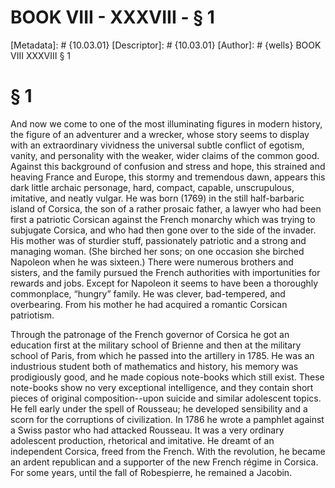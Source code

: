 # BOOK VIII - XXXVIII - § 1
[Metadata]: # {10.03.01}
[Descriptor]: # {10.03.01}
[Author]: # {wells}
BOOK VIII
XXXVIII
§ 1
# § 1
And now we come to one of the most illuminating figures in modern history, the
figure of an adventurer and a wrecker, whose story seems to display with an
extraordinary vividness the universal subtle conflict of egotism, vanity, and
personality with the weaker, wider claims of the common good. Against this
background of confusion and stress and hope, this strained and heaving France
and Europe, this stormy and tremendous dawn, appears this dark little archaic
personage, hard, compact, capable, unscrupulous, imitative, and neatly vulgar.
He was born (1769) in the still half-barbaric island of Corsica, the son of a
rather prosaic father, a lawyer who had been first a patriotic Corsican against
the French monarchy which was trying to subjugate Corsica, and who had then
gone over to the side of the invader. His mother was of sturdier stuff,
passionately patriotic and a strong and managing woman. (She birched her sons;
on one occasion she birched Napoleon when he was sixteen.) There were numerous
brothers and sisters, and the family pursued the French authorities with
importunities for rewards and jobs. Except for Napoleon it seems to have been a
thoroughly commonplace, “hungry” family. He was clever, bad-tempered, and
overbearing. From his mother he had acquired a romantic Corsican patriotism.

Through the patronage of the French governor of Corsica he got an education
first at the military school of Brienne and then at the military school of
Paris, from which he passed into the artillery in 1785. He was an industrious
student both of mathematics and history, his memory was prodigiously good, and
he made copious note-books which still exist. These note-books show no very
exceptional intelligence, and they contain short pieces of original
composition--upon suicide and similar adolescent topics. He fell early under
the spell of Rousseau; he developed sensibility and a scorn for the corruptions
of civilization. In 1786 he wrote a pamphlet against a Swiss pastor who had
attacked Rousseau. It was a very ordinary adolescent production, rhetorical and
imitative. He dreamt of an independent Corsica, freed from the French. With the
revolution, he became an ardent republican and a supporter of the new French
régime in Corsica. For some years, until the fall of Robespierre, he remained a
Jacobin.

